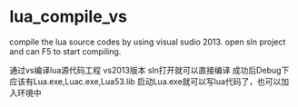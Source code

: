 # lua_compile_vs

compile the lua source codes by using visual sudio 2013.
open sln project and can F5 to start compiling.

通过vs编译lua源代码工程
vs2013版本
sln打开就可以直接编译
成功后Debug下应该有Lua.exe,Luac.exe,Lua53.lib
启动Lua.exe就可以写lua代码了，也可以加入环境中


